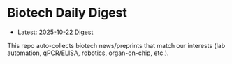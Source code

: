 # Biotech Daily Digest

- Latest: [2025-10-22 Digest](digest/2025-10-22.md)

This repo auto-collects biotech news/preprints that match our interests (lab automation, qPCR/ELISA, robotics, organ-on-chip, etc.).
